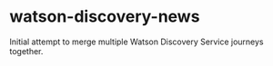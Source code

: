 # watson-discovery-news

Initial attempt to merge multiple Watson Discovery Service journeys together.
